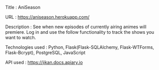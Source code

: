 Title : AniSeason

URL : https://aniseason.herokuapp.com/

Description : See when new episodes of currently airing animes will premiere. Log in and use the follow functionality to track the shows you want to watch.

Technologies used : Python, Flask(Flask-SQLAlchemy, Flask-WTForms, Flask-Bcrypt), PostgreSQL, JavaScript

API used : https://jikan.docs.apiary.io